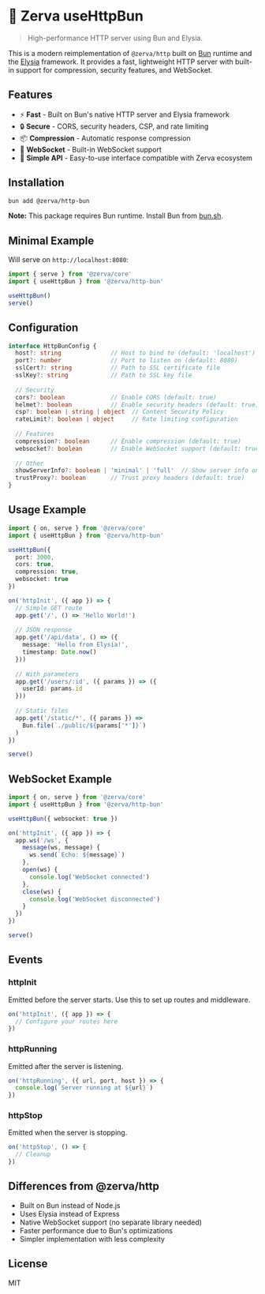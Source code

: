 # 🌱 Zerva useHttpBun

> High-performance HTTP server using Bun and Elysia.

This is a modern reimplementation of `@zerva/http` built on [Bun](https://bun.sh) runtime and the [Elysia](https://elysiajs.com/) framework. It provides a fast, lightweight HTTP server with built-in support for compression, security features, and WebSocket.

## Features

- ⚡️ **Fast** - Built on Bun's native HTTP server and Elysia framework
- 🔒 **Secure** - CORS, security headers, CSP, and rate limiting
- 📦 **Compression** - Automatic response compression
- 🔌 **WebSocket** - Built-in WebSocket support
- 🎯 **Simple API** - Easy-to-use interface compatible with Zerva ecosystem

## Installation

```bash
bun add @zerva/http-bun
```

**Note:** This package requires Bun runtime. Install Bun from [bun.sh](https://bun.sh).

## Minimal Example

Will serve on `http://localhost:8080`:

```ts
import { serve } from '@zerva/core'
import { useHttpBun } from '@zerva/http-bun'

useHttpBun()
serve()
```

## Configuration

```ts
interface HttpBunConfig {
  host?: string              // Host to bind to (default: 'localhost')
  port?: number              // Port to listen on (default: 8080)
  sslCert?: string           // Path to SSL certificate file
  sslKey?: string            // Path to SSL key file
  
  // Security
  cors?: boolean             // Enable CORS (default: true)
  helmet?: boolean           // Enable security headers (default: true)
  csp?: boolean | string | object  // Content Security Policy
  rateLimit?: boolean | object     // Rate limiting configuration
  
  // Features
  compression?: boolean      // Enable compression (default: true)
  websocket?: boolean        // Enable WebSocket support (default: true)
  
  // Other
  showServerInfo?: boolean | 'minimal' | 'full'  // Show server info on startup
  trustProxy?: boolean       // Trust proxy headers (default: true)
}
```

## Usage Example

```ts
import { on, serve } from '@zerva/core'
import { useHttpBun } from '@zerva/http-bun'

useHttpBun({ 
  port: 3000,
  cors: true,
  compression: true,
  websocket: true
})

on('httpInit', ({ app }) => {
  // Simple GET route
  app.get('/', () => 'Hello World!')
  
  // JSON response
  app.get('/api/data', () => ({
    message: 'Hello from Elysia!',
    timestamp: Date.now()
  }))
  
  // With parameters
  app.get('/users/:id', ({ params }) => ({
    userId: params.id
  }))
  
  // Static files
  app.get('/static/*', ({ params }) => 
    Bun.file(`./public/${params['*']}`)
  )
})

serve()
```

## WebSocket Example

```ts
import { on, serve } from '@zerva/core'
import { useHttpBun } from '@zerva/http-bun'

useHttpBun({ websocket: true })

on('httpInit', ({ app }) => {
  app.ws('/ws', {
    message(ws, message) {
      ws.send(`Echo: ${message}`)
    },
    open(ws) {
      console.log('WebSocket connected')
    },
    close(ws) {
      console.log('WebSocket disconnected')
    }
  })
})

serve()
```

## Events

### httpInit
Emitted before the server starts. Use this to set up routes and middleware.

```ts
on('httpInit', ({ app }) => {
  // Configure your routes here
})
```

### httpRunning
Emitted after the server is listening.

```ts
on('httpRunning', ({ url, port, host }) => {
  console.log(`Server running at ${url}`)
})
```

### httpStop
Emitted when the server is stopping.

```ts
on('httpStop', () => {
  // Cleanup
})
```

## Differences from @zerva/http

- Built on Bun instead of Node.js
- Uses Elysia instead of Express
- Native WebSocket support (no separate library needed)
- Faster performance due to Bun's optimizations
- Simpler implementation with less complexity

## License

MIT
